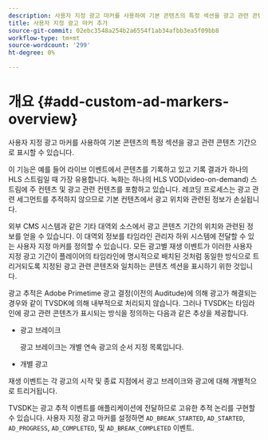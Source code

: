 ```yaml
---
description: 사용자 지정 광고 마커를 사용하여 기본 콘텐츠의 특정 섹션을 광고 관련 콘텐츠 기간으로 표시할 수 있습니다.
title: 사용자 지정 광고 마커 추가
source-git-commit: 02ebc3548a254b2a6554f1ab34afbb3ea5f09bb8
workflow-type: tm+mt
source-wordcount: '299'
ht-degree: 0%

---
```


# 개요 {#add-custom-ad-markers-overview}

사용자 지정 광고 마커를 사용하여 기본 콘텐츠의 특정 섹션을 광고 관련 콘텐츠 기간으로 표시할 수 있습니다.

이 기능은 예를 들어 라이브 이벤트에서 콘텐츠를 기록하고 있고 기록 결과가 하나의 HLS 스트림일 때 가장 유용합니다. 녹화는 하나의 HLS VOD(video-on-demand) 스트림에 주 컨텐츠 및 광고 관련 컨텐츠를 포함하고 있습니다. 레코딩 프로세스는 광고 관련 세그먼트를 추적하지 않으므로 기본 컨텐츠에서 광고 위치와 관련된 정보가 손실됩니다.

외부 CMS 시스템과 같은 기타 대역외 소스에서 광고 콘텐츠 기간의 위치와 관련된 정보를 얻을 수 있습니다. 이 대역외 정보를 타임라인 관리자 하위 시스템에 전달할 수 있는 사용자 지정 마커를 정의할 수 있습니다. 모든 광고별 재생 이벤트가 이러한 사용자 지정 광고 기간이 플레이어의 타임라인에 명시적으로 배치된 것처럼 동일한 방식으로 트리거되도록 지정된 광고 관련 콘텐츠와 일치하는 콘텐츠 섹션을 표시하기 위한 것입니다.

광고 추적은 Adobe Primetime 광고 결정(이전의 Auditude)에 의해 광고가 해결되는 경우와 같이 TVSDK에 의해 내부적으로 처리되지 않습니다. 그러나 TVSDK는 타임라인에 광고 관련 콘텐츠가 표시되는 방식을 정의하는 다음과 같은 추상을 제공합니다.

* 광고 브레이크

  광고 브레이크는 개별 연속 광고의 순서 지정 목록입니다.
* 개별 광고

재생 이벤트는 각 광고의 시작 및 종료 지점에서 광고 브레이크와 광고에 대해 개별적으로 트리거됩니다.

TVSDK는 광고 추적 이벤트를 애플리케이션에 전달하므로 고유한 추적 논리를 구현할 수 있습니다. 사용자 지정 광고 마커를 설정하면 `AD_BREAK_STARTED`, `AD_STARTED`, `AD_PROGRESS`, `AD_COMPLETED`, 및 `AD_BREAK_COMPLETED` 이벤트.
